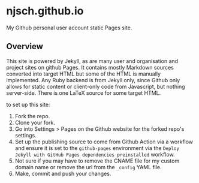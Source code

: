 # njsch.github.io
My Github personal user account static Pages site.

## Overview
This site is powered by Jekyll, as are many user and organisation and project sites on github Pages. It contains mostly Markdown sources converted into target HTML but some of the HTML is manually implemented. Any Ruby backend is from Jekyll only, since Github only allows for static content or client-only code from Javascript, but nothing server-side. There is one LaTeX source for some target HTML.

to set up this site:
1. Fork the repo.
2. Clone your fork.
3. Go into Settings > Pages on the Github website for the forked repo's settings.
4. Set up the publishing source to come from Github Action via a workflow and ensure it is set to the `github-pages` environment via the `Deploy Jekyll with GitHub Pages dependencies preinstalled` workflow.
5. Not sure if you may have to remove the CNAME file for my custom domain name or remove the url from the `_config` YAML file.
6. Make, commit and push your changes.
